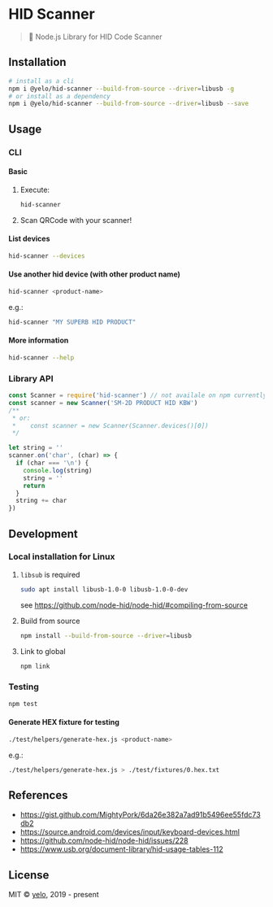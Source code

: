 # HID Scanner
> :flashlight: Node.js Library for HID Code Scanner


## Installation
```sh
# install as a cli
npm i @yelo/hid-scanner --build-from-source --driver=libusb -g
# or install as a dependency
npm i @yelo/hid-scanner --build-from-source --driver=libusb --save
```


## Usage
### CLI
#### Basic
1. Execute:

    ```sh
    hid-scanner
    ```

2. Scan QRCode with your scanner!


#### List devices
```sh
hid-scanner --devices
```


#### Use another hid device (with other product name)
```sh
hid-scanner <product-name>
```

e.g.:

```sh
hid-scanner "MY SUPERB HID PRODUCT"
```


#### More information
```sh
hid-scanner --help
```


### Library API
```javascript
const Scanner = require('hid-scanner') // not availale on npm currently, but just for an example here
const scanner = new Scanner('SM-2D PRODUCT HID KBW')
/**
 * or:
 *    const scanner = new Scanner(Scanner.devices()[0])
 */

let string = ''
scanner.on('char', (char) => {
  if (char === '\n') {
    console.log(string)
    string = ''
    return
  }
  string += char
})
```


## Development
### Local installation for Linux
1. `libsub` is required

    ```sh
    sudo apt install libusb-1.0-0 libusb-1.0-0-dev
    ```

    see https://github.com/node-hid/node-hid/#compiling-from-source

2. Build from source

    ```sh
    npm install --build-from-source --driver=libusb
    ```

3. Link to global

    ```sh
    npm link
    ```


### Testing
```sh
npm test
```


#### Generate HEX fixture for testing
```sh
./test/helpers/generate-hex.js <product-name>
```

e.g.:

```sh
./test/helpers/generate-hex.js > ./test/fixtures/0.hex.txt
```


## References
- https://gist.github.com/MightyPork/6da26e382a7ad91b5496ee55fdc73db2
- https://source.android.com/devices/input/keyboard-devices.html
- https://github.com/node-hid/node-hid/issues/228
- https://www.usb.org/document-library/hid-usage-tables-112


## License
MIT &copy; [yelo](https://github.com/imyelo), 2019 - present
